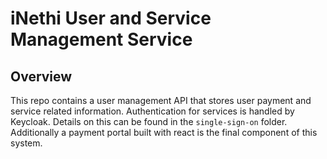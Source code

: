 # iNethi User and Service Management Service
## Overview
This repo contains a user management API that stores user payment and service related information. Authentication
for services is handled by Keycloak. Details on this can be found in the ```single-sign-on``` folder. Additionally a 
payment portal built with react is the final component of this system.